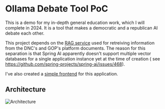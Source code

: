 # Ollama Debate Tool PoC

This is a demo for my in-depth general education work, which I will complete in 2024. It is a tool that makes a
democratic and a republican AI debate each other.

This project depends on the [RAG service](https://github.com/jzelAdmin2006/ollama-debate-PoC-rag) used for retreiving
information from the DNC's and GOP's platform documents. The reason for this separation is that Spring AI apparently
doesn't support multiple vector databases for a single application instance yet at the time of creation (
see https://github.com/spring-projects/spring-ai/issues/468).

I've also created a [simple frontend](https://github.com/jzelAdmin2006/ollama-debate-PoC-frontend) for this application.

## Architecture

![Architecture](./architecture.drawio.png)
